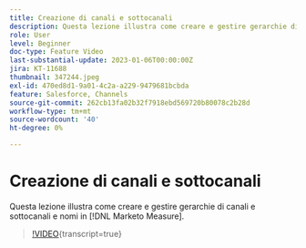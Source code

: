 ```yaml
---
title: Creazione di canali e sottocanali
description: Questa lezione illustra come creare e gestire gerarchie di canali e sottocanali e nomi in [!DNL Marketo Measure].
role: User
level: Beginner
doc-type: Feature Video
last-substantial-update: 2023-01-06T00:00:00Z
jira: KT-11688
thumbnail: 347244.jpeg
exl-id: 470ed8d1-9a01-4c2a-a229-9479681bcbda
feature: Salesforce, Channels
source-git-commit: 262cb13fa02b32f7918ebd569720b80078c2b28d
workflow-type: tm+mt
source-wordcount: '40'
ht-degree: 0%

---
```


# Creazione di canali e sottocanali

Questa lezione illustra come creare e gestire gerarchie di canali e sottocanali e nomi in [!DNL Marketo Measure].

>[!VIDEO](https://video.tv.adobe.com/v/347244/?learn=on){transcript=true}
